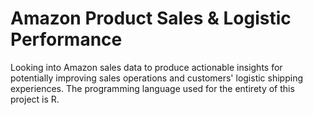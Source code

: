 # Amazon Product Sales & Logistic Performance
Looking into Amazon sales data to produce actionable insights for potentially improving sales operations and customers' logistic shipping experiences. The programming language used for the entirety of this project is R.
